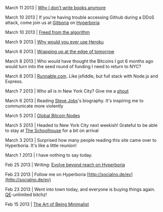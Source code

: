 March 11 2013 | [Why I don't write books anymore](/posts/books)

March 10 2013 | If you're having trouble accessing Github during a DDoS attack, come join us at [Gitboria](http://gitboria/) on [Hyperboria](http://hyperboria.net)

March 10 2013 | [Freed from the algorithm](/posts/algorithm)

March 9 2013 | [Why would you ever use Heroku](/posts/heroku)

March 8 2013 | [Wrapping up at the edge of tomorrow](/posts/wrapping)

March 8 2013 | Who would have thought the Bitcoins I got 6 months ago would turn into the seed round of funding I need to return to NYC?

March 8 2013 | [Runnable.com](http://runnable.com/). Like jsfiddle, but full stack with Node.js and Express.

March 7 2013 | Who all is in New York City? Give me a [shout](mailto:ev@evbogue.com)

March 6 2013 | Reading [Steve Jobs](https://en.wikipedia.org/wiki/Steve_Jobs_%28book%29)'s biography. It's inspiring me to communicate more violently

March 5 2013 | [Global Bitcoin Nodes](https://blockchain.info/nodes-globe?series=onlineNow)

March 5 2013 | Headed to New York City next weekish! Grateful to be able to stay at [The Schoolhouse](http://brooklyn-spaces.com/2011/09/the-schoolhouse/) for a bit on arrival

March 3 2013 | Surprised how many people reading this site came over to Hyperboria. It's like a little reunion!

March 1 2013 | I have nothing to say today.

Feb 25 2013 | Writing: [Evolve beyond reach on Hyperboria](/posts/hyperboria)

Feb 23 2013 | Follow me on Hyperboria [http://socialno.de/ev](http://socialno.de/ev)

Feb 23 2013 | Went into town today, and everyone is buying things again. [QE](https://en.wikipedia.org/wiki/Quantitative_easing)-unlimited bitchz!

Feb 15 2013 | [The Art of Being Minimalist](/posts/minimalist)



